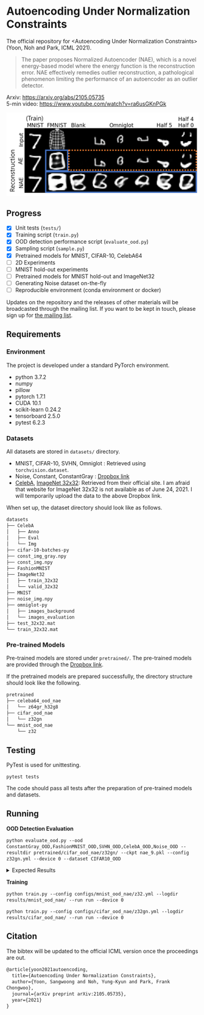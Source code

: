 # Autoencoding Under Normalization Constraints

The official repository for &lt;Autoencoding Under Normalization Constraints> (Yoon, Noh and Park, ICML 2021).

> The paper proposes Normalized Autoencoder (NAE), which is a novel energy-based model where the energy function is the reconstruction error. NAE effectively remedies outlier reconstruction, a pathological phenomenon limiting the performance of an autoencoder as an outlier detector.

Arxiv: https://arxiv.org/abs/2105.05735  
5-min video: https://www.youtube.com/watch?v=ra6usGKnPGk


![MNIST-figure](fig_mnist_recon_with_box_v2.png)

## Progress

- [x] Unit tests (`tests/`)
- [x] Training script (`train.py`)
- [x] OOD detection performance script  (`evaluate_ood.py`)
- [x] Sampling script (`sample.py`)
- [x] Pretrained models for MNIST, CIFAR-10, CelebA64
- [ ] 2D Experiments
- [ ] MNIST hold-out experiments
- [ ] Pretrained models for MNIST hold-out and ImageNet32
- [ ] Generating Noise dataset on-the-fly
- [ ] Reproducible environment (conda environment or docker)

Updates on the repository and the releases of other materials will be broadcasted through the mailing list. If you want to be kept in touch, please sign up for [the mailing list](https://mailchi.mp/32e7ca8a0a85/autoencoding-under-normalization-constraints).

## Requirements

### Environment

The project is developed under a standard PyTorch environment.

- python 3.7.2
- numpy
- pillow
- pytorch 1.7.1
- CUDA 10.1
- scikit-learn 0.24.2
- tensorboard 2.5.0
- pytest 6.2.3


### Datasets

All datasets are stored in `datasets/` directory.

- MNIST, CIFAR-10, SVHN, Omniglot : Retrieved using `torchvision.dataset`.
- Noise, Constant, ConstantGray : [Dropbox link](https://www.dropbox.com/sh/u41ewgwujuvqvpm/AABM6YbklJFAruczJPhBWNwZa?dl=0)
- [CelebA](https://mmlab.ie.cuhk.edu.hk/projects/CelebA.html), [ImageNet 32x32](http://image-net.org/small/download.php): Retrieved from their official site. I am afraid that website for ImageNet 32x32 is not available as of June 24, 2021. I will temporarily upload the data to the above Dropbox link.

When set up, the dataset directory should look like as follows.

```
datasets
├── CelebA
│   ├── Anno
│   ├── Eval
│   └── Img
├── cifar-10-batches-py
├── const_img_gray.npy
├── const_img.npy
├── FashionMNIST
├── ImageNet32
│   ├── train_32x32
│   └── valid_32x32
├── MNIST
├── noise_img.npy
├── omniglot-py
│   ├── images_background
│   └── images_evaluation
├── test_32x32.mat
└── train_32x32.mat

```

### Pre-trained Models

Pre-trained models are stored under `pretrained/`. The pre-trained models are provided through the [Dropbox link](https://www.dropbox.com/sh/u41ewgwujuvqvpm/AABM6YbklJFAruczJPhBWNwZa?dl=0).

If the pretrained models are prepared successfully, the directory structure should look like the following.

```
pretrained
├── celeba64_ood_nae
│   └── z64gr_h32g8
├── cifar_ood_nae
│   └── z32gn
└── mnist_ood_nae
    └── z32
```

## Testing

PyTest is used for unittesting.

```
pytest tests
```

The code should pass all tests after the preparation of pre-trained models and datasets.

## Running

**OOD Detection Evaluation**

```
python evaluate_ood.py --ood ConstantGray_OOD,FashionMNIST_OOD,SVHN_OOD,CelebA_OOD,Noise_OOD --resultdir pretrained/cifar_ood_nae/z32gn/ --ckpt nae_9.pkl --config z32gn.yml --device 0 --dataset CIFAR10_OOD
```

<details>
  <summary>Expected Results</summary>

  ```
  OOD Detection Results in AUC
  ConstantGray_OOD:0.9632
  FashionMNIST_OOD:0.8193
  SVHN_OOD:0.9196
  CelebA_OOD:0.8873
  Noise_OOD:1.0000
  ```
</details>


**Training**

```
python train.py --config configs/mnist_ood_nae/z32.yml --logdir results/mnist_ood_nae/ --run run --device 0
```

```
python train.py --config configs/cifar_ood_nae/z32gn.yml --logdir results/cifar_ood_nae/ --run run --device 0
```

## Citation

The bibtex will be updated to the official ICML version once the proceedings are out.

```
@article{yoon2021autoencoding,
  title={Autoencoding Under Normalization Constraints},
  author={Yoon, Sangwoong and Noh, Yung-Kyun and Park, Frank Chongwoo},
  journal={arXiv preprint arXiv:2105.05735},
  year={2021}
}
```
